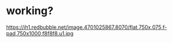 # working?
https://ih1.redbubble.net/image.4701025867.8070/flat,750x,075,f-pad,750x1000,f8f8f8.u1.jpg
